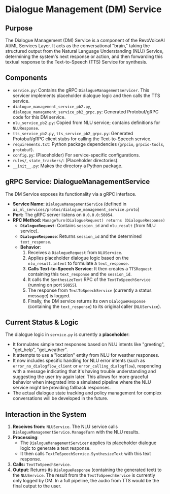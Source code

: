 # Dialogue Management (DM) Service

## Purpose

The Dialogue Management (DM) Service is a component of the RevoVoiceAI AI/ML Services Layer. It acts as the conversational "brain," taking the structured output from the Natural Language Understanding (NLU) Service, determining the system's next response or action, and then forwarding this textual response to the Text-to-Speech (TTS) Service for synthesis.

## Components

*   `service.py`: Contains the gRPC `DialogueManagementServicer`. This servicer implements placeholder dialogue logic and then calls the TTS service.
*   `dialogue_management_service_pb2.py`, `dialogue_management_service_pb2_grpc.py`: Generated Protobuf/gRPC code for this DM service.
*   `nlu_service_pb2.py`: Copied from NLU service; contains definitions for `NLUResponse`.
*   `tts_service_pb2.py`, `tts_service_pb2_grpc.py`: Generated Protobuf/gRPC client stubs for calling the Text-to-Speech service.
*   `requirements.txt`: Python package dependencies (`grpcio`, `grpcio-tools`, `protobuf`).
*   `config.py`: (Placeholder) For service-specific configurations.
*   `rules/`, `state_trackers/`: (Placeholder directories).
*   `__init__.py`: Makes the directory a Python package.

## gRPC Service: DialogueManagementService

The DM Service exposes its functionality via a gRPC interface.

*   **Service Name:** `DialogueManagementService` (defined in `ai_ml_services/protos/dialogue_management_service.proto`)
*   **Port:** The gRPC server listens on `0.0.0.0:50054`.
*   **RPC Method:** `ManageTurn(DialogueRequest) returns (DialogueResponse)`
    *   **`DialogueRequest`**: Contains `session_id` and `nlu_result` (from NLU service).
    *   **`DialogueResponse`**: Returns `session_id` and the determined `text_response`.
    *   **Behavior**:
        1.  Receives a `DialogueRequest` from `NLUService`.
        2.  Applies placeholder dialogue logic based on the `nlu_result.intent` to formulate a `text_response`.
        3.  **Calls Text-to-Speech Service**: It then creates a `TTSRequest` containing this `text_response` and the `session_id`.
        4.  It calls the `SynthesizeText` RPC of the `TextToSpeechService` (running on port `50055`).
        5.  The response from `TextToSpeechService` (currently a status message) is logged.
        6.  Finally, the DM service returns its own `DialogueResponse` (containing the `text_response`) to its original caller (`NLUService`).

## Current Status & Logic

The dialogue logic in `service.py` is currently a **placeholder**:
*   It formulates simple text responses based on NLU intents like "greeting", "get_help", "get_weather".
*   It attempts to use a "location" entity from NLU for weather responses.
*   It now includes specific handling for NLU error intents (such as `error_no_dialogflow_client` or `error_calling_dialogflow`), responding with a message indicating that it's having trouble understanding and suggesting the user try again later. This allows for more graceful behavior when integrated into a simulated pipeline where the NLU service might be providing fallback responses.
*   The actual dialogue state tracking and policy management for complex conversations will be developed in the future.

## Interaction in the System

1.  **Receives from:** `NLUService`. The NLU service calls `DialogueManagementService.ManageTurn` with the NLU results.
2.  **Processing**:
    *   The `DialogueManagementServicer` applies its placeholder dialogue logic to generate a text response.
    *   It then calls `TextToSpeechService.SynthesizeText` with this text response.
3.  **Calls:** `TextToSpeechService`.
4.  **Output**: Returns its `DialogueResponse` (containing the generated text) to the `NLUService`. The result from the `TextToSpeechService` is currently only logged by DM. In a full pipeline, the audio from TTS would be the final output to the user.
